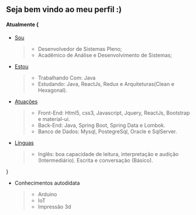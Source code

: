 ## Seja bem vindo ao meu perfil :)

#### Atualmente {

 * [Sou](#Sou)
   > * Desenvolvedor de Sistemas Pleno;
   > * Acadêmico de Análise e Desenvolvimento de Sistemas;

 * [Estou](#Estou)
   > * Trabalhando Com: Java
   > * Estudando: Java, ReactJs, Redux e Arquiteturas(Clean e Hexagonal).
   
 * [Atuações](#Atuações)
   > * Front-End: Html5, css3, Javascript, Jquery, ReactJs, Bootstrap e material-ui.
   > * Back-End: Java, Spring Boot, Spring Data e Lombok.
   > * Banco de Dados: Mysql, PostegreSql, Oracle e SqlServer.
   
 * [Línguas](#Línguas)
   > * Inglês: boa capacidade de leitura, interpretação e audição (Intermediário). Escrita e conversação (Básico).

}
 
* Conhecimentos autodidata
  > * Arduino
  > * IoT
  > * Impressão 3d

